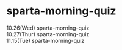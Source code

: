 # sparta-morning-quiz
10.26(Wed) sparta-morning-quiz
<br>
10.27(Thur) sparta-morning-quiz
<br>
11.15(Tue) sparta-morning-quiz
